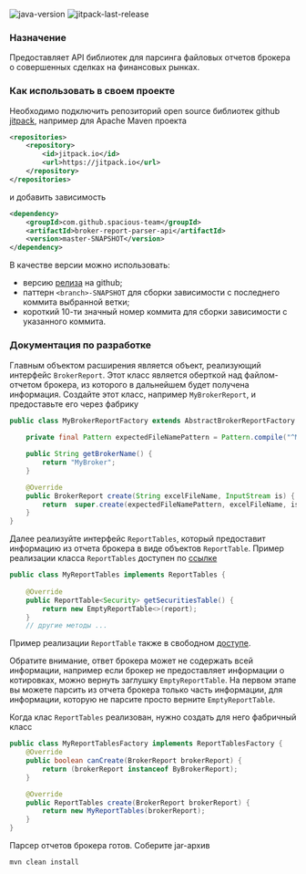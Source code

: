 ![java-version](https://img.shields.io/badge/Java-11-brightgreen?style=flat-square)
![jitpack-last-release](https://jitpack.io/v/spacious-team/broker-report-parser-api.svg?style=flat-square)

### Назначение
Предоставляет API библиотек для парсинга файловых отчетов брокера о совершенных сделках на финансовых рынках.

### Как использовать в своем проекте
Необходимо подключить репозиторий open source библиотек github [jitpack](https://jitpack.io/#spacious-team/broker-report-parser-api),
например для Apache Maven проекта
```xml
<repositories>
    <repository>
        <id>jitpack.io</id>
        <url>https://jitpack.io</url>
    </repository>
</repositories>
```
и добавить зависимость
```xml
<dependency>
    <groupId>com.github.spacious-team</groupId>
    <artifactId>broker-report-parser-api</artifactId>
    <version>master-SNAPSHOT</version>
</dependency>
```
В качестве версии можно использовать:
- версию [релиза](https://github.com/spacious-team/broker-report-parser-api/releases) на github;
- паттерн `<branch>-SNAPSHOT` для сборки зависимости с последнего коммита выбранной ветки;
- короткий 10-ти значный номер коммита для сборки зависимости с указанного коммита.

### Документация по разработке
Главным объектом расширения является объект, реализующий интерфейс `BrokerReport`. Этот класс является оберткой
над файлом-отчетом брокера, из которого в дальнейшем будет получена информация. Создайте этот класс, например
`MyBrokerReport`, и предоставьте его через фабрику
```java
public class MyBrokerReportFactory extends AbstractBrokerReportFactory {
    
    private final Pattern expectedFileNamePattern = Pattern.compile("^My_broker_[0-9()\\-_]+\\.xml$");

    public String getBrokerName() {
        return "MyBroker";
    }

    @Override
    public BrokerReport create(String excelFileName, InputStream is) {
        return  super.create(expectedFileNamePattern, excelFileName, is, MyBrokerReport::new);
    }
}
```
Далее реализуйте интерфейс `ReportTables`, который предоставит информацию из отчета брокера в виде объектов `ReportTable`.
Пример реализации класса `ReportTables` доступен по
[ссылке](https://github.com/spacious-team/investbook/blob/develop/src/main/java/ru/investbook/parser/psb/foreignmarket/PsbForeignMarketReportTables.java)
```java
public class MyReportTables implements ReportTables {
    
    @Override
    public ReportTable<Security> getSecuritiesTable() {
        return new EmptyReportTable<>(report);
    }
    // другие методы ...
```
Пример реализации `ReportTable` также в свободном
[доступе](https://github.com/spacious-team/investbook/blob/develop/src/main/java/ru/investbook/parser/psb/SecuritiesTable.java).

Обратите внимание, ответ брокера может не содержать всей информации, например если брокер не предоставляет информации
о котировках, можно вернуть заглушку `EmptyReportTable`. На первом этапе вы можете парсить из отчета
брокера только часть информации, для информации, которую не парсите просто верните `EmptyReportTable`.

Когда клас `ReportTables` реализован, нужно создать для него фабричный класс
```java
public class MyReportTablesFactory implements ReportTablesFactory {
    @Override
    public boolean canCreate(BrokerReport brokerReport) {
        return (brokerReport instanceof ByBrokerReport);
    }

    @Override
    public ReportTables create(BrokerReport brokerReport) {
        return new MyReportTables(brokerReport);
    }
}
```
Парсер отчетов брокера готов. Соберите jar-архив
```shell script
mvn clean install
```
